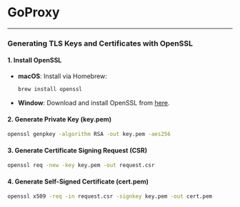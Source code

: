 # GoProxy

---

### Generating TLS Keys and Certificates with OpenSSL

#### **1. Install OpenSSL**

- **macOS**: Install via Homebrew:
  ```bash
  brew install openssl
  ```
- **Window**: Download and install OpenSSL from [here](https://slproweb.com/products/Win32OpenSSL.html).

#### **2. Generate Private Key (key.pem)**
  ```bash
  openssl genpkey -algorithm RSA -out key.pem -aes256
  ```

#### **3. Generate Certificate Signing Request (CSR)**
  ```bash
  openssl req -new -key key.pem -out request.csr
  ```

#### **4. Generate Self-Signed Certificate (cert.pem)**
  ```bash
  openssl x509 -req -in request.csr -signkey key.pem -out cert.pem
  ```

